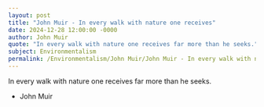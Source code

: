 ```yaml
---
layout: post
title: "John Muir - In every walk with nature one receives"
date: 2024-12-28 12:00:00 -0000
author: John Muir
quote: "In every walk with nature one receives far more than he seeks."
subject: Environmentalism
permalink: /Environmentalism/John Muir/John Muir - In every walk with nature one receives
---
```


In every walk with nature one receives far more than he seeks.

- John Muir
